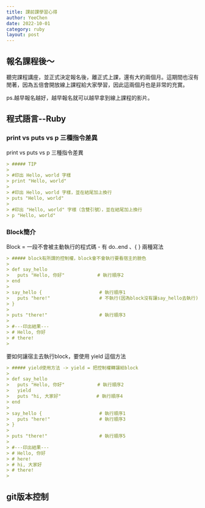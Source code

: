 ```yaml
---
title: 課前課學習心得
author: YeeChen
date: 2022-10-01
category: ruby
layout: post
---
```




報名課程後～
-------------

聽完課程講座，並正式決定報名後，離正式上課，還有大約兩個月。這期間也沒有閒著，因為五倍會開放線上課程給大家學習，因此這兩個月也是非常的充實。

ps.越早報名越好，越早報名就可以越早拿到線上課程的影片。



程式語言--Ruby
-------------


### print vs puts vs p 三種指令差異

print vs puts vs p 三種指令差異

```markdown
> ##### TIP
>
> #印出 Hello, world 字樣 
> print "Hello, world"
>
> #印出 Hello, world 字樣，並在結尾加上換行
> puts "Hello, world"
>
> #印出 "Hello, world" 字樣（含雙引號），並在結尾加上換行
> p "Hello, world"

```

### Block簡介

Block = 一段不會被主動執行的程式碼 - 有 do..end 、{ } 兩種寫法



```markdown
> ##### block有所謂的控制權，block會不會執行要看宿主的臉色
>
> def say_hello
>   puts "Hello, 你好"            # 執行順序2
> end
> 
> say_hello {                     # 執行順序1
>   puts "here!"                  # 不執行(因為block沒有讓say_hello去執行)
> }
> 
> puts "there!"                   # 執行順序3
>
> #---印出結果---
> # Hello, 你好
> # there!
>

```

要如何讓宿主去執行block，要使用 yield 這個方法

```markdown
> ##### yield使用方法 -> yield = 把控制權轉讓給block
>
> def say_hello
>   puts "Hello, 你好"            # 執行順序2
>   yield
>   puts "hi, 大家好"             # 執行順序4
> end
> 
> say_hello {                     # 執行順序1
>   puts "here!"                  # 執行順序3
> }
> 
> puts "there!"                   # 執行順序5
>
> #---印出結果---
> # Hello, 你好
> # here!
> # hi, 大家好
> # there!
>
```


git版本控制
-------------

